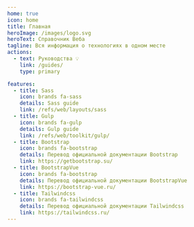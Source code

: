 ```yaml
---
home: true
icon: home
title: Главная
heroImage: /images/logo.svg
heroText: Справочник Веба
tagline: Вся информация о технологиях в одном месте
actions:
  - text: Руководства 💡
    link: /guides/
    type: primary

features:
  - title: Sass
    icon: brands fa-sass
    details: Sass guide
    link: /refs/web/layouts/sass
  - title: Gulp
    icon: brands fa-gulp
    details: Gulp guide
    link: /refs/web/toolkit/gulp/
  - title: Bootstrap
    icon: brands fa-bootstrap
    details: Перевод официальной документации Bootstrap
    link: https://getbootstrap.su/
  - title: BootstrapVue
    icon: brands fa-bootstrap
    details: Перевод официальной документации BootstrapVue
    link: https://bootstrap-vue.ru/
  - title: Tailwindcss
    icon: brands fa-tailwindcss
    details: Перевод официальной документации Tailwindcss
    link: https://tailwindcss.ru/
---
```

